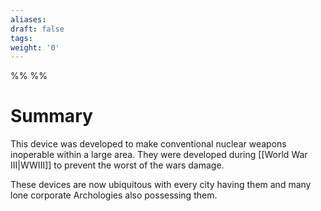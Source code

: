 ```yaml
---
aliases:
draft: false
tags: 
weight: '0'
---
```

%%
%%

# Summary

This device was developed to make conventional nuclear weapons inoperable within a large area. They were developed during [[World War III|WWIII]] to prevent the worst of the wars damage.

These devices are now ubiquitous with every city having them and many lone corporate Archologies also possessing them.